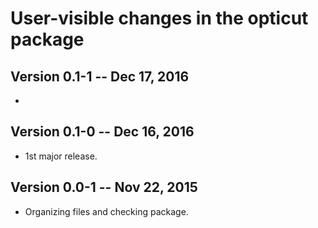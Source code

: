 # User-visible changes in the opticut package

## Version 0.1-1 -- Dec 17, 2016

*

## Version 0.1-0 -- Dec 16, 2016

* 1st major release.

## Version 0.0-1 -- Nov 22, 2015

* Organizing files and checking package.
